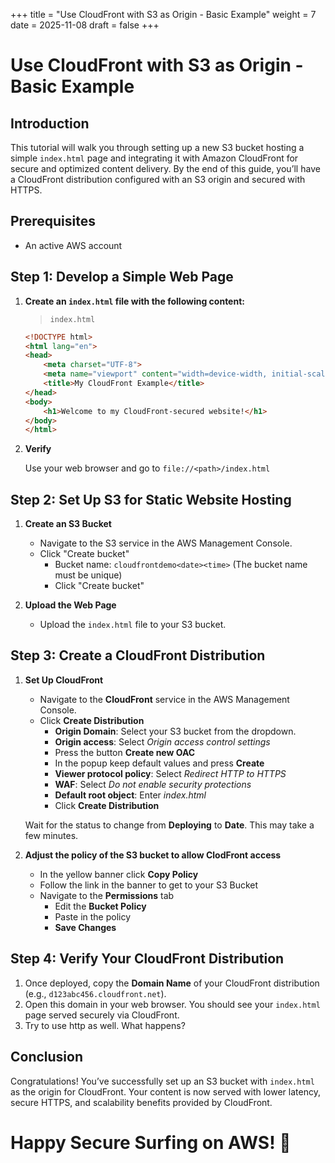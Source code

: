 +++
title = "Use CloudFront with S3 as Origin - Basic Example"
weight = 7
date = 2025-11-08
draft = false
+++

# Use CloudFront with S3 as Origin - Basic Example

## Introduction

This tutorial will walk you through setting up a new S3 bucket hosting a simple `index.html` page and integrating it with Amazon CloudFront for secure and optimized content delivery. By the end of this guide, you’ll have a CloudFront distribution configured with an S3 origin and secured with HTTPS.

## Prerequisites

- An active AWS account

## Step 1: Develop a Simple Web Page

1. **Create an `index.html` file with the following content:**

    > `index.html`

   ```html
   <!DOCTYPE html>
   <html lang="en">
   <head>
       <meta charset="UTF-8">
       <meta name="viewport" content="width=device-width, initial-scale=1.0">
       <title>My CloudFront Example</title>
   </head>
   <body>
       <h1>Welcome to my CloudFront-secured website!</h1>
   </body>
   </html>

2.  **Verify**

    Use your web browser and go to `file://<path>/index.html`


## Step 2: Set Up S3 for Static Website Hosting

1. **Create an S3 Bucket**
    - Navigate to the S3 service in the AWS Management Console.
    - Click "Create bucket"
        - Bucket name: `cloudfrontdemo<date><time>` (The bucket name must be unique)
        - Click "Create bucket"

2. **Upload the Web Page**
    - Upload the `index.html` file to your S3 bucket.

## Step 3: Create a CloudFront Distribution

1. **Set Up CloudFront**

    - Navigate to the **CloudFront** service in the AWS Management Console.
    - Click **Create Distribution**
        - **Origin Domain**: Select your S3 bucket from the dropdown.
        - **Origin access**: Select _Origin access control settings_
        - Press the button **Create new OAC**
        - In the popup keep default values and press **Create**
        - **Viewer protocol policy**: Select _Redirect HTTP to HTTPS_
        - **WAF**: Select _Do not enable security protections_
        - **Default root object**: Enter _index.html_
        - Click **Create Distribution** 
        
    Wait for the status to change from **Deploying** to **Date**. This may take a few minutes.

2. **Adjust the policy of the S3 bucket to allow ClodFront access**

    - In the yellow banner click **Copy Policy**
    - Follow the link in the banner to get to your S3 Bucket
    - Navigate to the **Permissions** tab
        - Edit the **Bucket Policy**
        - Paste in the policy
        - **Save Changes**
    
## Step 4: Verify Your CloudFront Distribution

1. Once deployed, copy the **Domain Name** of your CloudFront distribution (e.g., `d123abc456.cloudfront.net`).
2. Open this domain in your web browser. You should see your `index.html` page served securely via CloudFront.
3. Try to use http as well. What happens?

## Conclusion

Congratulations! You’ve successfully set up an S3 bucket with `index.html` as the origin for CloudFront. Your content is now served with lower latency, secure HTTPS, and scalability benefits provided by CloudFront.

# Happy Secure Surfing on AWS! 🚀
